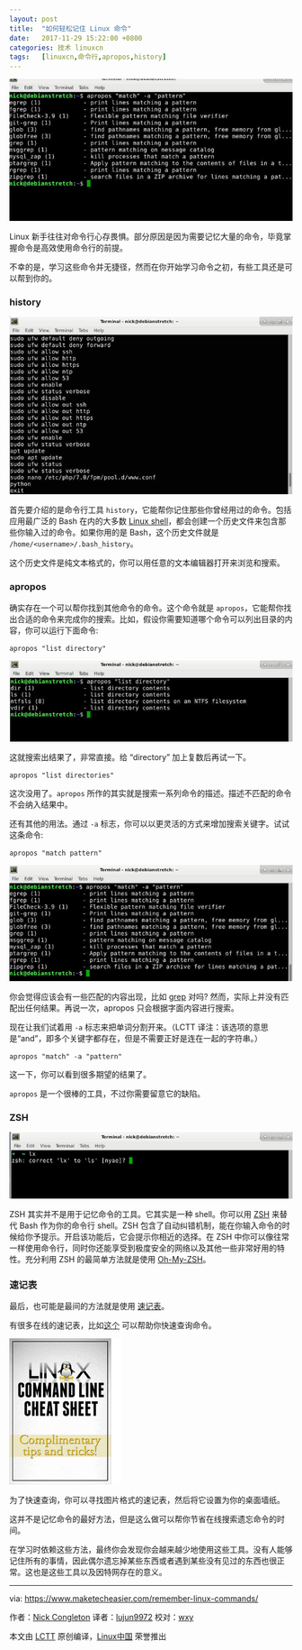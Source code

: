 ```yaml
---
layout: post
title:	"如何轻松记住 Linux 命令"
date:	2017-11-29 15:22:00 +0800 
categories:	技术 linuxcn 
tags:	[linuxcn,命令行,apropos,history]
---
```



![](/Asserts/Images/album/201711/29/152255euutfdffffdzdfyq.jpg)


Linux 新手往往对命令行心存畏惧。部分原因是因为需要记忆大量的命令，毕竟掌握命令是高效使用命令行的前提。


不幸的是，学习这些命令并无捷径，然而在你开始学习命令之初，有些工具还是可以帮到你的。


### history


![Linux Bash History 命令](/Asserts/Images/album/201711/29/152255dev4li442zvsvnd2.jpg)


首先要介绍的是命令行工具 `history`，它能帮你记住那些你曾经用过的命令。包括应用最广泛的 Bash 在内的大多数 [Linux shell](https://www.maketecheasier.com/alternative-linux-shells/)，都会创建一个历史文件来包含那些你输入过的命令。如果你用的是 Bash，这个历史文件就是 `/home/<username>/.bash_history`。


这个历史文件是纯文本格式的，你可以用任意的文本编辑器打开来浏览和搜索。


### apropos


确实存在一个可以帮你找到其他命令的命令。这个命令就是 `apropos`，它能帮你找出合适的命令来完成你的搜索。比如，假设你需要知道哪个命令可以列出目录的内容，你可以运行下面命令:



```
apropos "list directory"

```

![Linux Apropos](/Asserts/Images/album/201711/29/152255hgfcc0qn50qa6fkd.jpg)


这就搜索出结果了，非常直接。给 “directory” 加上复数后再试一下。



```
apropos "list directories"

```

这次没用了。`apropos` 所作的其实就是搜索一系列命令的描述。描述不匹配的命令不会纳入结果中。


还有其他的用法。通过 `-a` 标志，你可以以更灵活的方式来增加搜索关键字。试试这条命令:



```
apropos "match pattern"

```

![Linux Apropos -a Flag](/Asserts/Images/album/201711/29/152256pz7wyf550wc6ze6q.jpg)


你会觉得应该会有一些匹配的内容出现，比如 [grep](https://www.maketecheasier.com/what-is-grep-and-uses/) 对吗? 然而，实际上并没有匹配出任何结果。再说一次，apropos 只会根据字面内容进行搜索。


现在让我们试着用 `-a` 标志来把单词分割开来。（LCTT 译注：该选项的意思是“and”，即多个关键字都存在，但是不需要正好是连在一起的字符串。）



```
apropos "match" -a "pattern"

```

这一下，你可以看到很多期望的结果了。


`apropos` 是一个很棒的工具，不过你需要留意它的缺陷。


### ZSH


![Linux ZSH Autocomplete](/Asserts/Images/album/201711/29/152256wxfyxe59h49zxyuu.jpg)


ZSH 其实并不是用于记忆命令的工具。它其实是一种 shell。你可以用 [ZSH](https://www.maketecheasier.com/understanding-the-different-shell-in-linux-zsh-shell/) 来替代 Bash 作为你的命令行 shell。ZSH 包含了自动纠错机制，能在你输入命令的时候给你予提示。开启该功能后，它会提示你相近的选择。在 ZSH 中你可以像往常一样使用命令行，同时你还能享受到极度安全的网络以及其他一些非常好用的特性。充分利用 ZSH 的最简单方法就是使用 [Oh-My-ZSH](https://github.com/robbyrussell/oh-my-zsh)。


### 速记表


最后，也可能是最间的方法就是使用 [速记表](https://www.maketecheasier.com/premium/cheatsheet/linux-command-line/)。


有很多在线的速记表，比如[这个](https://www.cheatography.com/davechild/cheat-sheets/linux-command-line/) 可以帮助你快速查询命令。


![linux-commandline-cheatsheet](/Asserts/Images/album/201711/29/152256sojudjxm97odfkvh.gif)


为了快速查询，你可以寻找图片格式的速记表，然后将它设置为你的桌面墙纸。


这并不是记忆命令的最好方法，但是这么做可以帮你节省在线搜索遗忘命令的时间。


在学习时依赖这些方法，最终你会发现你会越来越少地使用这些工具。没有人能够记住所有的事情，因此偶尔遗忘掉某些东西或者遇到某些没有见过的东西也很正常。这也是这些工具以及因特网存在的意义。




---


via: <https://www.maketecheasier.com/remember-linux-commands/>


作者：[Nick Congleton](https://www.maketecheasier.com/author/nickcongleton/) 译者：[lujun9972](https://github.com/lujun9972) 校对：[wxy](https://github.com/wxy)


本文由 [LCTT](https://github.com/LCTT/TranslateProject) 原创编译，[Linux中国](https://linux.cn/) 荣誉推出
